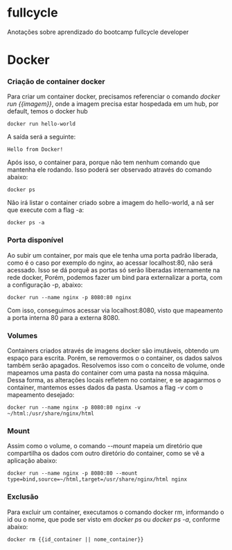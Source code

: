# fullcycle
Anotações sobre aprendizado do bootcamp fullcycle developer


# Docker
### Criação de container docker
Para criar um container docker, precisamos referenciar o comando *docker run {{imagem}}*, onde a imagem precisa estar hospedada em um hub, por default, temos o docker hub

`docker run hello-world` 

A saída será a seguinte:

`Hello from Docker!`

Após isso, o container para, porque não tem nenhum comando que mantenha ele rodando. Isso poderá ser observado através do comando abaixo:

`docker ps`

Não irá listar o container criado sobre a imagem do hello-world, a nã ser que execute com a flag -a:

`docker ps -a`

### Porta disponível
Ao subir um container, por mais que ele tenha uma porta padrão liberada, como é o caso por exemplo do nginx, ao acessar localhost:80, não será acessado. Isso se dá porquê as portas só serão liberadas internamente na rede docker, Porém, podemos fazer um bind para externalizar a porta, com a configuração -p, abaixo:

`docker run --name nginx -p 8080:80 nginx`

Com isso, conseguimos acessar via localhost:8080, visto que mapeamento a porta interna 80 para a externa 8080.

### Volumes
Containers criados através de imagens docker são imutáveis, obtendo um espaço para escrita. Porém, se removermos o o container, os dados salvos também serão apagados. Resolvemos isso com o conceito de volume, onde mapeamos uma pasta do container com uma pasta na nossa máquina. Dessa forma, as alterações locais refletem no container, e se apagarmos o container, mantemos esses dados da pasta. Usamos a flag *-v* com o mapeamento desejado:

`docker run --name nginx -p 8080:80 nginx -v ~/html:/usr/share/nginx/html`

### Mount
Assim como o volume, o comando *--mount* mapeia um diretório que compartilha os dados com outro diretório do container, como se vê a aplicação abaixo:

`docker run --name nginx -p 8080:80 --mount type=bind,source=~/html,target=/usr/share/nginx/html nginx`

### Exclusão
Para excluir um container, executamos o comando docker rm, informando o id ou o nome, que pode ser visto em *docker ps* ou *docker ps -a*, conforme abaixo:

`docker rm {{id_container || nome_container}}`
